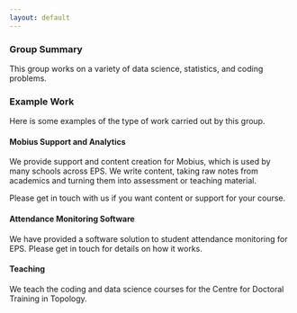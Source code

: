 ```yaml
---
layout: default
---
```


### Group Summary
This group works on a variety of data science, statistics, and coding problems.

### Example Work
Here is some examples of the type of work carried out by this group.

#### Mobius Support and Analytics
We provide support and content creation for Mobius, which is used by many schools across EPS. We write content, taking raw notes from academics and turning them into assessment or teaching material.

Please get in touch with us if you want content or support for your course.

#### Attendance Monitoring Software
We have provided a software solution to student attendance monitoring for EPS. 
Please get in touch for details on how it works.

#### Teaching
We teach the coding and data science courses for the Centre for Doctoral Training in Topology.
